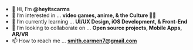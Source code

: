 - 👋 Hi, I’m **@heyitscarms**
- 👀 I’m interested in ... **video games, anime, & the Culture ✊🏿**
- 🌱 I’m currently learning ... **UI/UX Design, iOS Development, & Front-End**
- 💞️ I’m looking to collaborate on ... **Open source projects, Mobile Apps, AR/VR**
- 📫 How to reach me ... **smith.carmen7@gmail.com**

<!---
heyitscarms/heyitscarms is a ✨ special ✨ repository because its `README.md` (this file) appears on your GitHub profile.
You can click the Preview link to take a look at your changes.
--->
